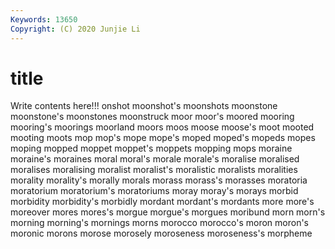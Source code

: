 ```yaml
---
Keywords: 13650
Copyright: (C) 2020 Junjie Li
---
```


# title

Write contents here!!!
onshot 
moonshot's 
moonshots
moonstone 
moonstone's 
moonstones 
moonstruck 
moor 
moor's 
moored 
mooring 
mooring's 
moorings
moorland 
moors 
moos 
moose 
moose's 
moot 
mooted 
mooting 
moots 
mop
mop's 
mope 
mope's 
moped 
moped's 
mopeds 
mopes 
moping 
mopped 
moppet
moppet's 
moppets 
mopping 
mops 
moraine 
moraine's 
moraines 
moral 
moral's 
morale
morale's 
moralise 
moralised 
moralises 
moralising 
moralist 
moralist's 
moralistic 
moralists 
moralities
morality 
morality's 
morally 
morals 
morass 
morass's 
morasses 
moratoria 
moratorium 
moratorium's
moratoriums 
moray 
moray's 
morays 
morbid 
morbidity 
morbidity's 
morbidly 
mordant 
mordant's
mordants 
more 
more's 
moreover 
mores 
mores's 
morgue 
morgue's 
morgues 
moribund
morn 
morn's 
morning 
morning's 
mornings 
morns 
morocco 
morocco's 
moron 
moron's
moronic 
morons 
morose 
morosely 
moroseness 
moroseness's 
morpheme 
